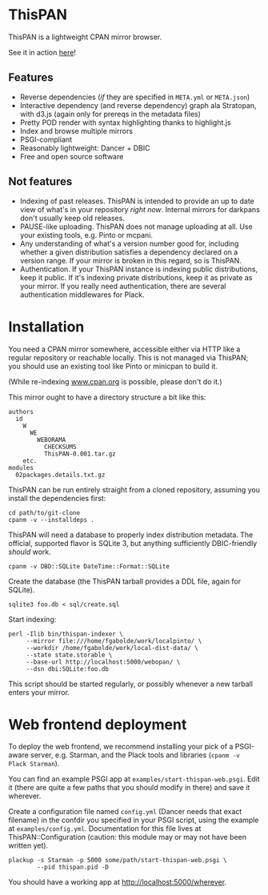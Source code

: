 # ThisPAN

ThisPAN is a lightweight CPAN mirror browser.

See it in action
[here](http://www.insecable.net/thispan-demo/mirror/local/distribution/ThisPAN)!

## Features

+ Reverse dependencies (*if* they are specified in `META.yml` or
  `META.json`)
+ Interactive dependency (and reverse dependency) graph ala Stratopan,
  with d3.js (again only for prereqs in the metadata files)
+ Pretty POD render with syntax highlighting thanks to highlight.js
+ Index and browse multiple mirrors
+ PSGI-compliant
+ Reasonably lightweight: Dancer + DBIC
+ Free and open source software

## Not features

+ Indexing of past releases.  ThisPAN is intended to provide an up to
  date view of what's in your repository *right now*.  Internal
  mirrors for darkpans don't usually keep old releases.
+ PAUSE-like uploading.  ThisPAN does not manage uploading at all.
  Use your existing tools, e.g. Pinto or mcpani.
+ Any understanding of what's a version number good for, including
  whether a given distribution satisfies a dependency declared on a
  version range.  If your mirror is broken in this regard, so is
  ThisPAN.
+ Authentication.  If your ThisPAN instance is indexing public
  distributions, keep it public.  If it's indexing private
  distributions, keep it as private as your mirror.  If you really
  need authentication, there are several authentication middlewares
  for Plack.

# Installation

You need a CPAN mirror somewhere, accessible either via HTTP like a
regular repository or reachable locally.  This is not managed via
ThisPAN; you should use an existing tool like Pinto or minicpan to
build it.

(While re-indexing www.cpan.org is possible, please don't do it.)

This mirror ought to have a directory structure a bit like this:

```
authors
  id
    W
      WE
        WEBORAMA
          CHECKSUMS
          ThisPAN-0.001.tar.gz
    etc.
modules
  02packages.details.txt.gz
```

ThisPAN can be run entirely straight from a cloned repository,
assuming you install the dependencies first:

```shell
cd path/to/git-clone
cpanm -v --installdeps .
```

ThisPAN will need a database to properly index distribution metadata.
The official, supported flavor is SQLite 3, but anything sufficiently
DBIC-friendly *should* work.

```shell
cpanm -v DBD::SQLite DateTime::Format::SQLite
```

Create the database (the ThisPAN tarball provides a DDL file, again
for SQLite).

```shell
sqlite3 foo.db < sql/create.sql
```

Start indexing:

```shell
perl -Ilib bin/thispan-indexer \
     --mirror file:///home/fgabolde/work/localpinto/ \
     --workdir /home/fgabolde/work/local-dist-data/ \
     --state state.storable \
     --base-url http://localhost:5000/webopan/ \
     --dsn dbi:SQLite:foo.db
```

This script should be started regularly, or possibly whenever a new
tarball enters your mirror.

# Web frontend deployment

To deploy the web frontend, we recommend installing your pick of a
PSGI-aware server, e.g. Starman, and the Plack tools and libraries
(`cpanm -v Plack Starman`).

You can find an example PSGI app at `examples/start-thispan-web.psgi`.
Edit it (there are quite a few paths that you should modify in there)
and save it wherever.

Create a configuration file named `config.yml` (Dancer needs that
exact filename) in the confdir you specified in your PSGI script,
using the example at `examples/config.yml`.  Documentation for this
file lives at ThisPAN::Configuration (caution: this module may or may
not have been written yet).

```shell
plackup -s Starman -p 5000 some/path/start-thispan-web.psgi \
        --pid thispan.pid -D
```

You should have a working app at
[http://localhost:5000/wherever](http://localhost:5000/wherever).
